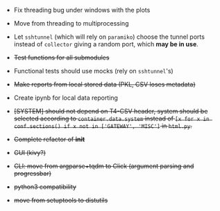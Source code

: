 - Fix threading bug under windows with the plots

- Move from threading to multiprocessing

- Let `sshtunnel` (which will rely on `paramiko`) choose the tunnel ports
instead of `collector` giving a random port, which **may be in use**.

- <s>Test functions for all submodules</s>

- Functional tests should use mocks (rely on `sshtunnel`'s)

- <s>Make reports from local stored data (PKL, CSV loses metadata)</s>

- Create ipynb for local data reporting

- <s>[SYSTEM] should not depend on T4-CSV header, system should be selected
according to `container.data.system` instead of
`[x for x in conf.sections() if x not in ['GATEWAY', 'MISC']` in `html.py`.<s>

- <s>Complete refactor of __init__</s>

- GUI (kivy?)

- CLI: move from argparse+tqdm to Click (argument parsing and progressbar)

- python3 compatibility

- move from setuptools to distutils
